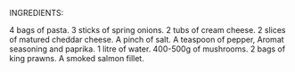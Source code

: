INGREDIENTS:

4 bags of pasta.
3 sticks of spring onions.
2 tubs of cream cheese.
2 slices of matured cheddar cheese.
A pinch of salt.
A teaspoon of pepper, Aromat seasoning and paprika.
1 litre of water.
400-500g of mushrooms.
2 bags of king prawns.
A smoked salmon fillet.